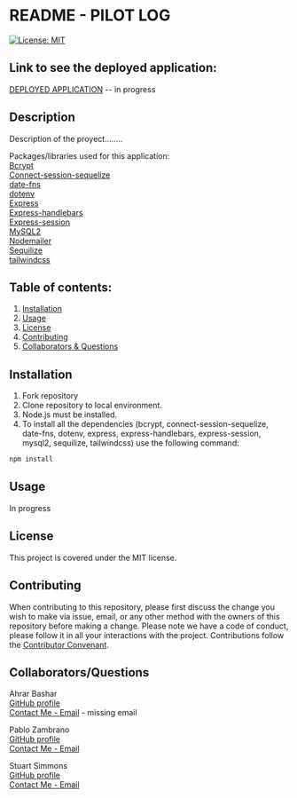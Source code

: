 # README - PILOT LOG

[![License: MIT](https://img.shields.io/badge/License-MIT-yellow.svg)](https://opensource.org/licenses/MIT)

## Link to see the deployed application:

[DEPLOYED APPLICATION](https:) -- in progress

## Description

Description of the proyect........

Packages/libraries used for this application:  
[Bcrypt](https://www.npmjs.com/package/bcrypt)  
[Connect-session-sequelize](https://www.npmjs.com/package/connect-session-sequelize)  
[date-fns](https://date-fns.org/)  
[dotenv](https://www.npmjs.com/package/dotenv)  
[Express](https://www.npmjs.com/package/express)  
[Express-handlebars](https://www.npmjs.com/search?q=express%20handlebars)  
[Express-session](https://www.npmjs.com/package/express-session)  
[MySQL2](https://www.npmjs.com/package/mysql2)  
[Nodemailer](https://nodemailer.com/about/)  
[Sequilize](https://sequelize.org/)  
[tailwindcss](https://tailwindcss.com/)

## Table of contents:

1. [Installation](#installation)
2. [Usage](#usage)
3. [License](#license)
4. [Contributing](#contributing)
5. [Collaborators & Questions](#Collaborators/Questions)

## Installation

1. Fork repository
2. Clone repository to local environment.
3. Node.js must be installed.
4. To install all the dependencies (bcrypt, connect-session-sequelize, date-fns, dotenv, express, express-handlebars, express-session, mysql2, sequilize, tailwindcss) use the following command:

```bash
npm install
```

## Usage

In progress

## License

This project is covered under the MIT license.

## Contributing

When contributing to this repository, please first discuss the change you wish to make via issue, email, or any other method with the owners of this repository before making a change.
Please note we have a code of conduct, please follow it in all your interactions with the project.
Contributions follow the [Contributor Convenant](http://contributor-covenant.org/version/1/4/).

## Collaborators/Questions

Ahrar Bashar  
[GitHub profile](https://github.com/bashar147258)  
[Contact Me - Email](mailto:) - missing email

Pablo Zambrano  
[GitHub profile](http://github.com/PFZM)  
[Contact Me - Email](mailto:pfzm@hotmail.com)

Stuart Simmons  
[GitHub profile](https://github.com/Pilot67)  
[Contact Me - Email](mailto:developer@simmons1.net)
